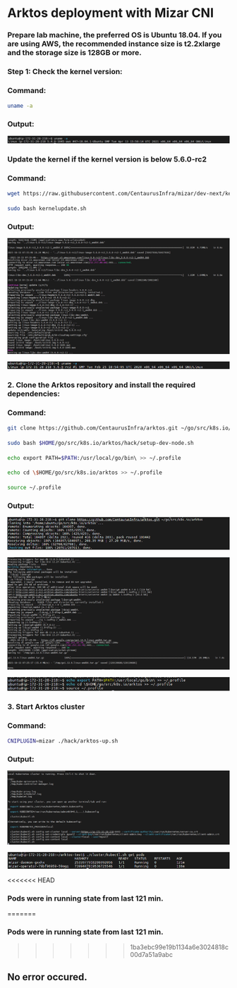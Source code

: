 # Arktos deployment with Mizar CNI
### Prepare lab machine, the preferred OS is Ubuntu 18.04. If you are using AWS, the recommended instance size is t2.2xlarge and the storage size is 128GB or more.

### Step 1: Check the kernel version:
### Command:
```bash
uname -a
```
### Output:
 ![](13-10images/img_1.png)
 ### Update the kernel if the kernel version is below 5.6.0-rc2

 ### Command:
```bash
wget https://raw.githubusercontent.com/CentaurusInfra/mizar/dev-next/kernelupdate.sh

sudo bash kernelupdate.sh
```
### Output:
![](13-10images/img_2.png)

![](13-10images/img_3.png)

### 2. Clone the Arktos repository and install the required dependencies:
### Command:
```bash
git clone https://github.com/CentaurusInfra/arktos.git ~/go/src/k8s.io/arktos

sudo bash $HOME/go/src/k8s.io/arktos/hack/setup-dev-node.sh

echo export PATH=$PATH:/usr/local/go/bin\ >> ~/.profile

echo cd \$HOME/go/src/k8s.io/arktos >> ~/.profile

source ~/.profile
```
### Output:
![](13-10images/img_4.png)

![](13-10images/img_5.png)

![](13-10images/img_6.png)

### 3. Start Arktos cluster
### Command:
```bash
CNIPLUGIN=mizar ./hack/arktos-up.sh
```
### Output:
![](13-10images/img_7.png)

![](13-10images/img_8.png)

<<<<<<< HEAD
### Pods were in running state from last  121 min.
=======
### Pods were in running state from last 121 min.
>>>>>>> 1ba3ebc99e19b1134a6e3024818c00d7a51a9abc
## No error occured.




